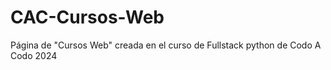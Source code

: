 # CAC-Cursos-Web
Página de "Cursos Web" creada en el curso de Fullstack python de Codo A Codo 2024 
